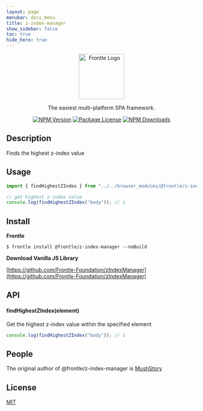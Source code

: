 ```yaml
---
layout: page
menubar: docs_menu
title: z-index-manager
show_sidebar: false
toc: true
hide_hero: true
---
```


<p align="center">
  <a href="https://frontle.org/" target="blank"><img src="https://user-images.githubusercontent.com/49587288/209550001-97ccc567-f9d9-4f47-affe-7abccb3967e6.png" width="120" alt="Frontle Logo" /></a>
</p>

  <p align="center">The easiest multi-platform SPA framework.</p>

<p align="center">
  <a href="https://www.npmjs.com/~frontle"><img src="https://img.shields.io/npm/v/@frontle/z-index-manager.svg" alt="NPM Version" /></a>
  <a href="https://www.npmjs.com/~frontle"><img src="https://img.shields.io/npm/l/@frontle/z-index-manager.svg" alt="Package License" /></a>
  <a href="https://www.npmjs.com/~frontle"><img src="https://img.shields.io/npm/dm/@frontle/z-index-manager.svg" alt="NPM Downloads" /></a>
</p>

## Description

Finds the highest z-index value

## Usage

```javascript
import { findHighestZIndex } from "../../browser_modules/@frontle/z-index-manager/index.js";

// get highest z-index value
console.log(findHighestZIndex("body")); // 1
```

## Install

**Frontle**

```shell
$ frontle install @frontle/z-index-manager --noBuild
```

**Download Vanilla JS Library**

[https://github.com/Frontle-Foundation/zIndexManager](https://github.com/Frontle-Foundation/zIndexManager)

## API

#### findHighestZIndex(element)

Get the highest z-index value within the specified element

```javascript
console.log(findHighestZIndex("body")); // 1
```

## People

The original author of @frontle/z-index-manager is [MushStory](https://github.com/MushStory)

## License

[MIT](https://github.com/Frontle-Foundation/zIndexManager/blob/main/LICENSE)
